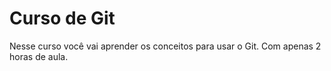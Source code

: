 # Curso de Git
Nesse curso você vai aprender os conceitos para usar o Git.
Com apenas 2 horas de aula.
